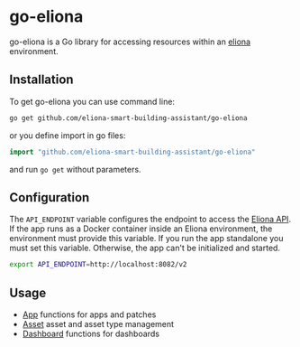 # go-eliona #

go-eliona is a Go library for accessing resources within an [eliona](https://www.eliona.io/) environment.

## Installation ##

To get go-eliona you can use command line:

```bash
go get github.com/eliona-smart-building-assistant/go-eliona
```

or you define import in go files:

```go
import "github.com/eliona-smart-building-assistant/go-eliona"
```

and run `go get` without parameters.

## Configuration

The `API_ENDPOINT` variable configures the endpoint to access the [Eliona API](https://github.com/eliona-smart-building-assistant/eliona-api). If the app runs as a Docker container inside an Eliona environment, the environment must provide this variable. If you run the app standalone you must set this variable. Otherwise, the app can't be initialized and started.

```bash
export API_ENDPOINT=http://localhost:8082/v2
```

## Usage ##
 
- [App](app) functions for apps and patches
- [Asset](asset) asset and asset type management 
- [Dashboard](dashboard) functions for dashboards